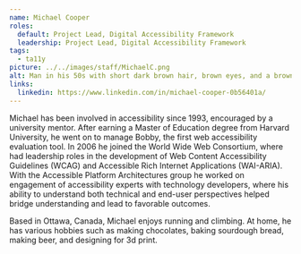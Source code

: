```yaml
---
name: Michael Cooper
roles:
  default: Project Lead, Digital Accessibility Framework
  leadership: Project Lead, Digital Accessibility Framework
tags:
  - ta11y
picture: ../../images/staff/MichaelC.png
alt: Man in his 50s with short dark brown hair, brown eyes, and a brown and white beard.
links:
  linkedin: https://www.linkedin.com/in/michael-cooper-0b56401a/
---
```


Michael has been involved in accessibility since 1993, encouraged by a university mentor. After earning a Master of Education degree from Harvard University, he went on to manage Bobby, the first web accessibility evaluation tool. In 2006 he joined the World Wide Web Consortium, where had leadership roles in the development of Web Content Accessibility Guidelines (WCAG) and Accessible Rich Internet Applications (WAI-ARIA). With the Accessible Platform Architectures group he worked on engagement of accessibility experts with technology developers, where his ability to understand both technical and end-user perspectives helped bridge understanding and lead to favorable outcomes.

Based in Ottawa, Canada, Michael enjoys running and climbing. At home, he has various hobbies such as making chocolates, baking sourdough bread, making beer, and designing for 3d print.
